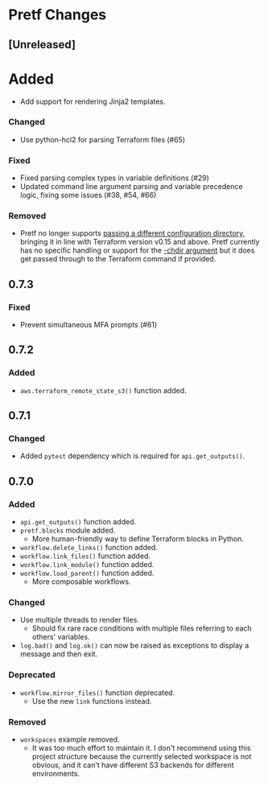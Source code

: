 # Pretf Changes

## [Unreleased]

# Added

* Add support for rendering Jinja2 templates.

### Changed

* Use python-hcl2 for parsing Terraform files (#65)

### Fixed

* Fixed parsing complex types in variable definitions (#29)
* Updated command line argument parsing and variable precedence logic, fixing some issues (#38, #54, #66)

### Removed

* Pretf no longer supports [passing a different configuration directory](https://www.terraform.io/docs/cli/commands/plan.html#passing-a-different-configuration-directory), bringing it in line with Terraform version v0.15 and above. Pretf currently has no specific handling or support for the [-chdir argument](https://www.terraform.io/docs/cli/commands/#switching-working-directory-with-chdir) but it does get passed through to the Terraform command if provided.

## 0.7.3

### Fixed

* Prevent simultaneous MFA prompts (#61)

## 0.7.2

### Added

* `aws.terraform_remote_state_s3()` function added.

## 0.7.1

### Changed

* Added `pytest` dependency which is required for `api.get_outputs()`.

## 0.7.0

### Added

* `api.get_outputs()` function added.
* `pretf.blocks` module added.
    * More human-friendly way to define Terraform blocks in Python.
* `workflow.delete_links()` function added.
* `workflow.link_files()` function added.
* `workflow.link_module()` function added.
* `workflow.load_parent()` function added.
    * More composable workflows.

### Changed

* Use multiple threads to render files.
    * Should fix rare race conditions with multiple files referring to each others' variables.
* `log.bad()` and `log.ok()` can now be raised as exceptions to display a message and then exit.

### Deprecated

* `workflow.mirror_files()` function deprecated.
    * Use the new `link` functions instead.

### Removed

* `workspaces` example removed.
    * It was too much effort to maintain it. I don't recommend using this project structure because the currently selected workspace is not obvious, and it can't have different S3 backends for different environments.
